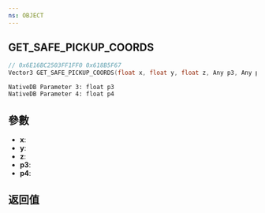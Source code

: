 ```yaml
---
ns: OBJECT
---
```

## GET_SAFE_PICKUP_COORDS

```c
// 0x6E16BC2503FF1FF0 0x618B5F67
Vector3 GET_SAFE_PICKUP_COORDS(float x, float y, float z, Any p3, Any p4);
```

```
NativeDB Parameter 3: float p3
NativeDB Parameter 4: float p4
```

## 參數
* **x**: 
* **y**: 
* **z**: 
* **p3**: 
* **p4**: 

## 返回值

